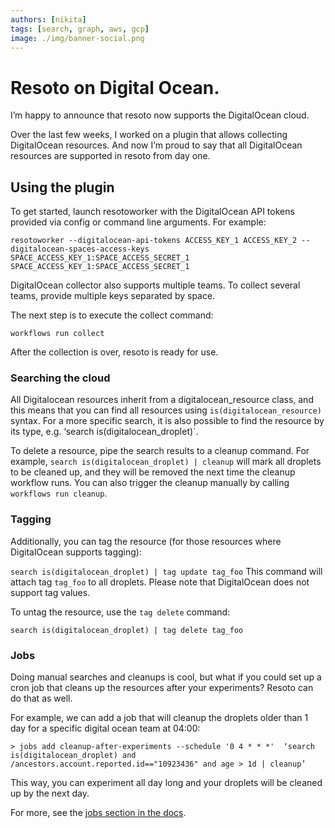 ```yaml
---
authors: [nikita]
tags: [search, graph, aws, gcp]
image: ./img/banner-social.png
---
```


# Resoto on Digital Ocean.

I’m happy to announce that resoto now supports the DigitalOcean cloud. 

Over the last few weeks, I worked on a plugin that allows collecting DigitalOcean resources. And now I’m proud to say that all DigitalOcean resources are supported in resoto from day one.


<!--truncate-->


## Using the plugin

To get started, launch resotoworker with the DigitalOcean API tokens provided via config or command line arguments. For example: 

```
resotoworker --digitalocean-api-tokens ACCESS_KEY_1 ACCESS_KEY_2 --digitalocean-spaces-access-keys SPACE_ACCESS_KEY_1:SPACE_ACCESS_SECRET_1 SPACE_ACCESS_KEY_1:SPACE_ACCESS_SECRET_1
```

DigitalOcean collector also supports multiple teams. To collect several teams, provide multiple keys separated by space.

The next step is to execute the collect command:

```
workflows run collect
```

After the collection is over, resoto is ready for use.

### Searching the cloud

All Digitalocean resources inherit from a digitalocean_resource class, and this means that you can find all resources using `is(digitalocean_resource)` syntax. For a more specific search, it is also possible to find the resource by its type, e.g. ‘search is(​​digitalocean_droplet)`.

To delete a resource, pipe the search results to a cleanup command. For example, `search is(​​digitalocean_droplet) | cleanup` will mark all droplets to be cleaned up, and they will be removed the next time the cleanup workflow runs. You can also trigger the cleanup manually by calling `workflows run cleanup`.

### Tagging

Additionally, you can tag the resource (for those resources where DigitalOcean supports tagging):  

`search is(digitalocean_droplet) | tag update tag_foo`
This command will attach tag `tag_foo` to all droplets. Please note that DigitalOcean does not support tag values.

To untag the resource, use the `tag delete` command:

`search is(digitalocean_droplet) | tag delete tag_foo`

### Jobs

Doing manual searches and cleanups is cool, but what if you could set up a cron job that cleans up the resources after your experiments? Resoto can do that as well.

For example, we can add a job that will cleanup the droplets older than 1 day for a specific digital ocean team at 04:00:

```
> jobs add cleanup-after-experiments --schedule '0 4 * * *'  ‘search is(digitalocean_droplet) and /ancestors.account.reported.id=="10923436" and age > 1d | cleanup’ 
```

This way, you can experiment all day long and your droplets will be cleaned up by the next day.

For more, see the [jobs section in the docs](https://resoto.com/docs/concepts/automation/job).

